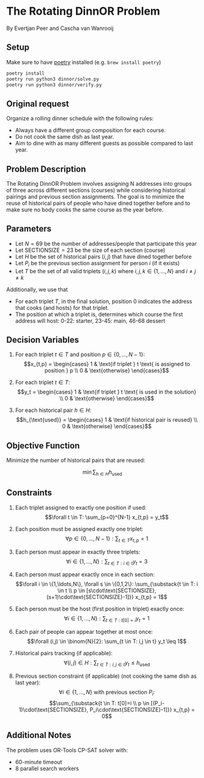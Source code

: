 # The Rotating DinnOR Problem

By Evertjan Peer and Cascha van Wanrooij

## Setup
Make sure to have [poetry](https://python-poetry.org) installed (e.g. `brew install poetry`)

```bash
poetry install
poetry run python3 dinnor/solve.py
poetry run python3 dinnor/verify.py
```

## Original request
Organize a rolling dinner schedule with the following rules:
- Always have a different group composition for each course.
- Do not cook the same dish as last year.
- Aim to dine with as many different guests as possible compared to last year.

## Problem Description
The Rotating DinnOR Problem involves assigning N addresses into groups of three across different sections (courses) while considering historical pairings and previous section assignments. The goal is to minimize the reuse of historical pairs of people who have dined together before and to make sure no body cooks the same course as the year before.

## Parameters
- Let $N = 69$ be the number of addresses/people that participate this year
- Let $\text{SECTIONSIZE} = 23$ be the size of each section (course)
- Let $H$ be the set of historical pairs $(i,j)$ that have dined together before
- Let $P_i$ be the previous section assignment for person $i$ (if it exists)
- Let $T$ be the set of all valid triplets $(i,j,k)$ where $i,j,k \in \{1,\ldots,N\}$ and $i \neq j \neq k$

Additionally, we use that
- For each triplet $T$, in the final solution, position 0 indicates the address that cooks (and hosts) for that triplet.
- The position at which a triplet is, determines which course the first address will host: 0-22: starter, 23-45: main, 46-68 dessert

## Decision Variables
1. For each triplet $t \in T$ and position $p \in \{0,\ldots,N-1\}$:
   $$x_{t,p} = \begin{cases} 
   1 & \text{if triplet } t \text{ is assigned to position } p \\ 
   0 & \text{otherwise} 
   \end{cases}$$

2. For each triplet $t \in T$:
   $$y_t = \begin{cases} 
   1 & \text{if triplet } t \text{ is used in the solution} \\ 
   0 & \text{otherwise} 
   \end{cases}$$

3. For each historical pair $h \in H$:
   $$h_{\text{used}} = \begin{cases} 
   1 & \text{if historical pair is reused} \\ 
   0 & \text{otherwise} 
   \end{cases}$$

## Objective Function
Minimize the number of historical pairs that are reused:

$$\min \sum_{h \in H} h_{\text{used}}$$

## Constraints

1. Each triplet assigned to exactly one position if used:
   $$\forall t \in T: \sum_{p=0}^{N-1} x_{t,p} = y_t$$

2. Each position must be assigned exactly one triplet:
   $$\forall p \in \{0,\ldots,N-1\}: \sum_{t \in T} x_{t,p} = 1$$

3. Each person must appear in exactly three triplets:
   $$\forall i \in \{1,\ldots,N\}: \sum_{t \in T: i \in t} y_t = 3$$

4. Each person must appear exactly once in each section:
   $$\forall i \in \{1,\ldots,N\}, \forall s \in \{0,1,2\}: \sum_{\substack{t \in T: i \in t \\ p \in [s\cdot\text{SECTIONSIZE}, (s+1)\cdot\text{SECTIONSIZE}-1]}} x_{t,p} = 1$$

5. Each person must be the host (first position in triplet) exactly once:
   $$\forall i \in \{1,\ldots,N\}: \sum_{t \in T: t[0]=i} y_t = 1$$

6. Each pair of people can appear together at most once:
   $$\forall (i,j) \in \binom{N}{2}: \sum_{t \in T: i,j \in t} y_t \leq 1$$

7. Historical pairs tracking (if applicable):
   $$\forall (i,j) \in H: \sum_{t \in T: i,j \in t} y_t \leq h_{\text{used}}$$

8. Previous section constraint (if applicable) (not cooking the same dish as last year):
   $$\forall i \in \{1,\ldots,N\} \text{ with previous section } P_i:$$
   $$\sum_{\substack{t \in T: t[0]=i \\ p \in [(P_i-1)\cdot\text{SECTIONSIZE}, P_i\cdot\text{SECTIONSIZE}-1]}} x_{t,p} = 0$$

## Additional Notes
The problem uses OR-Tools CP-SAT solver with:
   - 60-minute timeout
   - 8 parallel search workers
